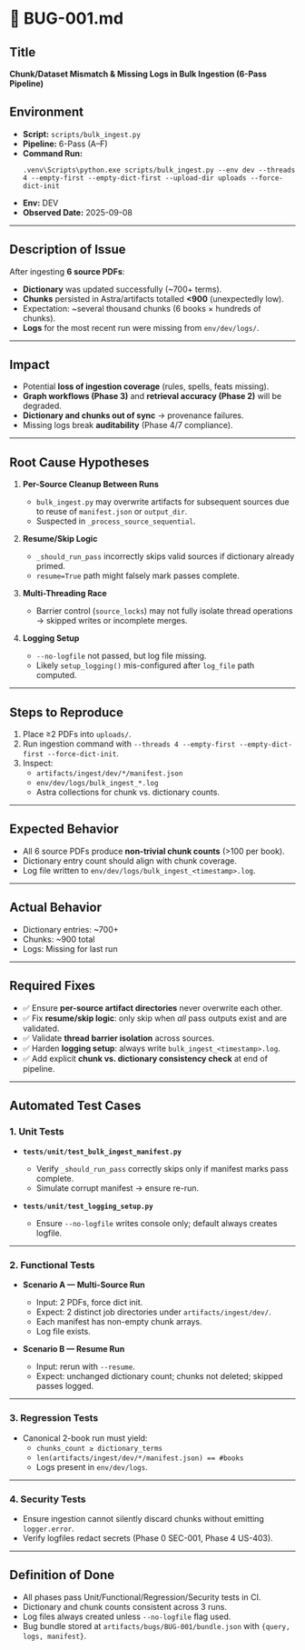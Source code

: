 # 📄 BUG-001.md

## Title
**Chunk/Dataset Mismatch & Missing Logs in Bulk Ingestion (6-Pass Pipeline)**

## Environment
- **Script:** `scripts/bulk_ingest.py`
- **Pipeline:** 6-Pass (A–F)
- **Command Run:**  
  ```
  .venv\Scripts\python.exe scripts/bulk_ingest.py --env dev --threads 4 --empty-first --empty-dict-first --upload-dir uploads --force-dict-init
  ```
- **Env:** DEV  
- **Observed Date:** 2025-09-08  

---

## Description of Issue
After ingesting **6 source PDFs**:
- **Dictionary** was updated successfully (~700+ terms).  
- **Chunks** persisted in Astra/artifacts totalled **<900** (unexpectedly low).  
- Expectation: ~several thousand chunks (6 books × hundreds of chunks).  
- **Logs** for the most recent run were missing from `env/dev/logs/`.

---

## Impact
- Potential **loss of ingestion coverage** (rules, spells, feats missing).  
- **Graph workflows (Phase 3)** and **retrieval accuracy (Phase 2)** will be degraded.  
- **Dictionary and chunks out of sync** → provenance failures.  
- Missing logs break **auditability** (Phase 4/7 compliance).  

---

## Root Cause Hypotheses
1. **Per-Source Cleanup Between Runs**  
   - `bulk_ingest.py` may overwrite artifacts for subsequent sources due to reuse of `manifest.json` or `output_dir`.  
   - Suspected in `_process_source_sequential`.

2. **Resume/Skip Logic**  
   - `_should_run_pass` incorrectly skips valid sources if dictionary already primed.  
   - `resume=True` path might falsely mark passes complete.

3. **Multi-Threading Race**  
   - Barrier control (`source_locks`) may not fully isolate thread operations → skipped writes or incomplete merges.

4. **Logging Setup**  
   - `--no-logfile` not passed, but log file missing.  
   - Likely `setup_logging()` mis-configured after `log_file` path computed.

---

## Steps to Reproduce
1. Place ≥2 PDFs into `uploads/`.  
2. Run ingestion command with `--threads 4 --empty-first --empty-dict-first --force-dict-init`.  
3. Inspect:
   - `artifacts/ingest/dev/*/manifest.json`  
   - `env/dev/logs/bulk_ingest_*.log`  
   - Astra collections for chunk vs. dictionary counts.  

---

## Expected Behavior
- All 6 source PDFs produce **non-trivial chunk counts** (>100 per book).  
- Dictionary entry count should align with chunk coverage.  
- Log file written to `env/dev/logs/bulk_ingest_<timestamp>.log`.

---

## Actual Behavior
- Dictionary entries: ~700+  
- Chunks: ~900 total  
- Logs: Missing for last run  

---

## Required Fixes
- ✅ Ensure **per-source artifact directories** never overwrite each other.  
- ✅ Fix **resume/skip logic**: only skip when *all* pass outputs exist and are validated.  
- ✅ Validate **thread barrier isolation** across sources.  
- ✅ Harden **logging setup**: always write `bulk_ingest_<timestamp>.log`.  
- ✅ Add explicit **chunk vs. dictionary consistency check** at end of pipeline.  

---

## Automated Test Cases

### 1. Unit Tests
- **`tests/unit/test_bulk_ingest_manifest.py`**  
  - Verify `_should_run_pass` correctly skips only if manifest marks pass complete.  
  - Simulate corrupt manifest → ensure re-run.

- **`tests/unit/test_logging_setup.py`**  
  - Ensure `--no-logfile` writes console only; default always creates logfile.

---

### 2. Functional Tests
- **Scenario A — Multi-Source Run**  
  - Input: 2 PDFs, force dict init.  
  - Expect: 2 distinct job directories under `artifacts/ingest/dev/`.  
  - Each manifest has non-empty chunk arrays.  
  - Log file exists.

- **Scenario B — Resume Run**  
  - Input: rerun with `--resume`.  
  - Expect: unchanged dictionary count; chunks not deleted; skipped passes logged.

---

### 3. Regression Tests
- Canonical 2-book run must yield:  
  - `chunks_count ≥ dictionary_terms`  
  - `len(artifacts/ingest/dev/*/manifest.json) == #books`  
  - Logs present in `env/dev/logs`.

---

### 4. Security Tests
- Ensure ingestion cannot silently discard chunks without emitting `logger.error`.  
- Verify logfiles redact secrets (Phase 0 SEC-001, Phase 4 US-403).  

---

## Definition of Done
- All phases pass Unit/Functional/Regression/Security tests in CI.  
- Dictionary and chunk counts consistent across 3 runs.  
- Log files always created unless `--no-logfile` flag used.  
- Bug bundle stored at `artifacts/bugs/BUG-001/bundle.json` with `{query, logs, manifest}`.  

